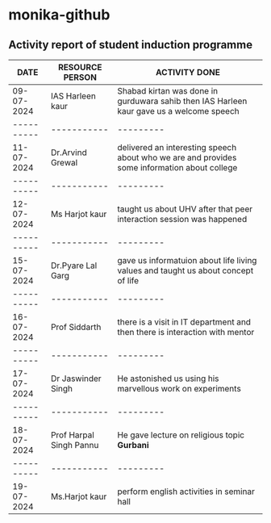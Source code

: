 # monika-github
## Activity report of student induction programme 
| DATE | RESOURCE PERSON | ACTIVITY DONE |
| ---------- | ----------- | --------- | 
| 09-07-2024 | IAS Harleen kaur |Shabad kirtan was done in gurduwara sahib then IAS Harleen kaur gave us a welcome speech |
| ---------- | ----------- | --------- | 
|11-07-2024| Dr.Arvind Grewal | delivered an interesting speech about who we are and provides some information about college |
| ---------- | ----------- | --------- | 
|12-07-2024| Ms Harjot kaur | taught us about UHV after that peer interaction session was happened |
| ---------- | ----------- | --------- |  
|15-07-2024| Dr.Pyare Lal Garg | gave us informatuion about life living values and taught us about concept of life |
| ---------- | ----------- | --------- |  
| 16-07-2024 | Prof Siddarth | there is a visit in IT department and then there is interaction with mentor |
| ---------- | ----------- | --------- |  
| 17-07-2024 | Dr Jaswinder Singh | He astonished us using his marvellous work on experiments |
| ---------- | ----------- | --------- |  
| 18-07-2024 | Prof Harpal Singh Pannu | He gave lecture on religious topic **Gurbani** |
| ---------- | ----------- | --------- |  
| 19-07-2024 | Ms.Harjot kaur | perform english activities in seminar hall  |
